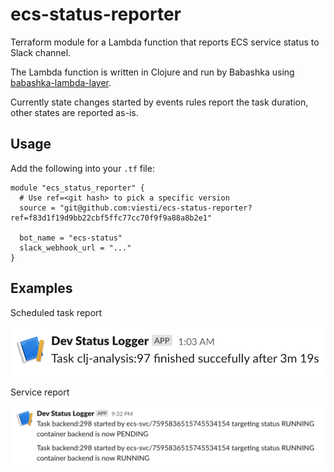 # ecs-status-reporter

Terraform module for a Lambda function that reports ECS service status to Slack channel.

The Lambda function is written in Clojure and run by Babashka using [babashka-lambda-layer](https://github.com/dainiusjocas/babashka-lambda-layer).

Currently state changes started by events rules report the task duration, other states are reported as-is.

## Usage

Add the following into your `.tf` file:

```hcl
module "ecs_status_reporter" {
  # Use ref=<git hash> to pick a specific version
  source = "git@github.com:viesti/ecs-status-reporter?ref=f83d1f19d9bb22cbf5ffc77cc70f9f9a88a8b2e1"

  bot_name = "ecs-status"
  slack_webhook_url = "..."
}
```

## Examples

Scheduled task report

![scheduled-task.png](doc/scheduled-task.png)

Service report

![service.png](doc/service.png)
